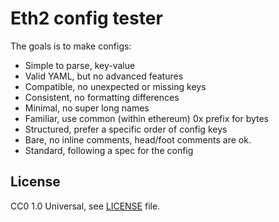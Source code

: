 # Eth2 config tester

The goals is to make configs:
- Simple to parse, key-value
- Valid YAML, but no advanced features
- Compatible, no unexpected or missing keys
- Consistent, no formatting differences
- Minimal, no super long names 
- Familiar, use common (within ethereum) 0x prefix for bytes
- Structured, prefer a specific order of config keys
- Bare, no inline comments, head/foot comments are ok.
- Standard, following a spec for the config

## License

CC0 1.0 Universal, see [LICENSE](./LICENSE) file.

